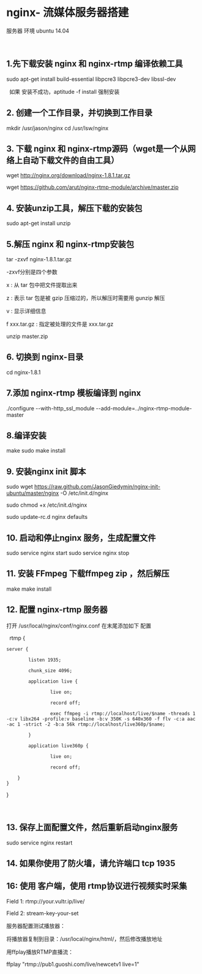 # nginx- 流媒体服务器搭建

服务器 环境 ubuntu 14.04 

 
## 1.先下载安装  nginx 和 nginx-rtmp 编译依赖工具


sudo apt-get install build-essential libpcre3 libpcre3-dev libssl-dev

 
如果 安装不成功，aptitude -f install 强制安装 
 


## 2. 创建一个工作目录，并切换到工作目录

mkdir /usr/jason/nginx
cd /usr/lsw/nginx

## 3. 下载 nginx 和 nginx-rtmp源码（wget是一个从网络上自动下载文件的自由工具）

wget http://nginx.org/download/nginx-1.8.1.tar.gz

wget https://github.com/arut/nginx-rtmp-module/archive/master.zip

## 4. 安装unzip工具，解压下载的安装包

sudo apt-get install unzip

## 5.解压 nginx 和 nginx-rtmp安装包

tar -zxvf nginx-1.8.1.tar.gz

-zxvf分别是四个参数

x : 从 tar 包中把文件提取出来

z : 表示 tar 包是被 gzip 压缩过的，所以解压时需要用 gunzip 解压

v : 显示详细信息

f xxx.tar.gz :  指定被处理的文件是 xxx.tar.gz

unzip master.zip

## 6. 切换到 nginx-目录

cd nginx-1.8.1

## 7.添加 nginx-rtmp 模板编译到 nginx

./configure --with-http_ssl_module --add-module=../nginx-rtmp-module-master

## 8.编译安装 

make
sudo make install

## 9. 安装nginx init 脚本

sudo wget https://raw.github.com/JasonGiedymin/nginx-init-ubuntu/master/nginx -O /etc/init.d/nginx

sudo chmod +x /etc/init.d/nginx

sudo update-rc.d nginx defaults

## 10. 启动和停止nginx 服务，生成配置文件

sudo service nginx start
sudo service nginx stop

## 11. 安装 FFmpeg 下载ffmpeg zip ，然后解压

make
make install

## 12. 配置 nginx-rtmp 服务器

打开 /usr/local/nginx/conf/nginx.conf
在末尾添加如下 配置



 
rtmp {

    server {
    
            listen 1935;
            
            chunk_size 4096;
            
            application live {
            
                    live on;
                    
                    record off;
                    
                    exec ffmpeg -i rtmp://localhost/live/$name -threads 1 -c:v libx264 -profile:v baseline -b:v 350K -s 640x360 -f flv -c:a aac -ac 1 -strict -2 -b:a 56k rtmp://localhost/live360p/$name;
                    
            }
            
            application live360p {
            
                    live on;
                    
                    record off;
                    
        }
    }
}






 
## 13. 保存上面配置文件，然后重新启动nginx服务

sudo service nginx restart

## 14. 如果你使用了防火墙，请允许端口 tcp 1935


## 16: 使用 客户端，使用 rtmp协议进行视频实时采集

Field 1: rtmp://your.vultr.ip/live/

Field 2: stream-key-your-set


服务器配置测试播放器：

将播放器复制到目录：/usr/local/nginx/html/，然后修改播放地址

用ffplay播放RTMP直播流：

ffplay "rtmp://pub1.guoshi.com/live/newcetv1 live=1"

